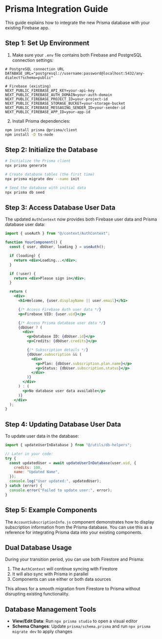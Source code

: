 # Prisma Integration Guide

This guide explains how to integrate the new Prisma database with your existing Firebase app.

## Step 1: Set Up Environment

1. Make sure your `.env` file contains both Firebase and PostgreSQL connection settings:

```
# PostgreSQL connection URL
DATABASE_URL="postgresql://username:password@localhost:5432/any-dialect?schema=public"

# Firebase (existing)
NEXT_PUBLIC_FIREBASE_API_KEY=your-api-key
NEXT_PUBLIC_FIREBASE_AUTH_DOMAIN=your-auth-domain
NEXT_PUBLIC_FIREBASE_PROJECT_ID=your-project-id
NEXT_PUBLIC_FIREBASE_STORAGE_BUCKET=your-storage-bucket
NEXT_PUBLIC_FIREBASE_MESSAGING_SENDER_ID=your-sender-id
NEXT_PUBLIC_FIREBASE_APP_ID=your-app-id
```

2. Install Prisma dependencies:

```bash
npm install prisma @prisma/client
npm install -D ts-node
```

## Step 2: Initialize the Database

```bash
# Initialize the Prisma client
npx prisma generate

# Create database tables (the first time)
npx prisma migrate dev --name init

# Seed the database with initial data
npx prisma db seed
```

## Step 3: Access Database User Data

The updated `AuthContext` now provides both Firebase user data and Prisma database user data:

```jsx
import { useAuth } from "@/context/AuthContext";

function YourComponent() {
  const { user, dbUser, loading } = useAuth();

  if (loading) {
    return <div>Loading...</div>;
  }

  if (!user) {
    return <div>Please sign in</div>;
  }

  return (
    <div>
      <h1>Welcome, {user.displayName || user.email}</h1>

      {/* Access Firebase Auth user data */}
      <p>Firebase UID: {user.uid}</p>

      {/* Access Prisma database user data */}
      {dbUser ? (
        <div>
          <p>Database ID: {dbUser.id}</p>
          <p>Credits: {dbUser.credits}</p>

          {/* Subscription details */}
          {dbUser.subscription && (
            <div>
              <p>Plan: {dbUser.subscription.plan.name}</p>
              <p>Status: {dbUser.subscription.status}</p>
            </div>
          )}
        </div>
      ) : (
        <p>No database user data available</p>
      )}
    </div>
  );
}
```

## Step 4: Updating Database User Data

To update user data in the database:

```javascript
import { updateUserInDatabase } from "@/utils/db-helpers";

// Later in your code:
try {
  const updatedUser = await updateUserInDatabase(user.uid, {
    credits: 100,
    name: "Updated Name",
  });
  console.log("User updated:", updatedUser);
} catch (error) {
  console.error("Failed to update user:", error);
}
```

## Step 5: Example Components

The `AccountSubscriptionInfo.js` component demonstrates how to display subscription information from the Prisma database. You can use this as a reference for integrating Prisma data into your existing components.

## Dual Database Usage

During your transition period, you can use both Firestore and Prisma:

1. The `AuthContext` will continue syncing with Firestore
2. It will also sync with Prisma in parallel
3. Components can use either or both data sources

This allows for a smooth migration from Firestore to Prisma without disrupting existing functionality.

## Database Management Tools

- **View/Edit Data**: Run `npx prisma studio` to open a visual editor
- **Schema Changes**: Update `prisma/schema.prisma` and run `npx prisma migrate dev` to apply changes
